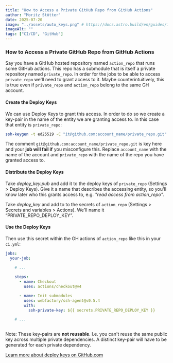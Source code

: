 ```yaml
---
title: "How to Access a Private GitHub Repo from GitHub Actions"
author: "Moritz Stötter"
date: 2025-07-20
image: "../assets/auto_keys.png" # https://docs.astro.build/en/guides/images/#images-in-content-collections
imageAlt: ""
tags: ["CI/CD", "GitHub"]
---
```



### How to Access a Private GitHub Repo from GitHub Actions

Say you have a GitHub hosted repository named `action_repo` that runs some GitHub actions. This repo has a submodule that is itself a private repository named `private_repo`. In order for the jobs to be able to access `private_repo` we'll need to grant access to it. Maybe counterintuitively, this is true even if `private_repo` and `action_repo` belong to the same GH account. 

#### Create the Deploy Keys

We can use Deploy Keys to grant this access. In order to do so we create a key-pair in the name of the entity we are granting access to. In this case that entity is `private_repo`:

```bash
ssh-keygen -t ed25519 -C "it@github.com:account_name/private_repo.git" -f deploy_key -N ""
```

The comment `git@github.com:account_name/private_repo.git` is key here and your **job will fail if** you misconfigure this. Replace `account_name` with the name of the account and `private_repo` with the name of the repo you have granted access to. 

#### Distribute the Deploy Keys

Take *deploy_key.pub* and add it to the deploy keys of `private_repo` (Settings > Deploy Keys). Give it a name that describes the accessing entity, so you'll know later who this grants access to, e.g. *"read access from action_repo"*.

Take *deploy_key* and add to to the secrets of `action_repo` (Settings > Secrets and variables > Actions). We'll name it “PRIVATE_REPO_DEPLOY_KEY”. 

#### Use the Deploy Keys

Then use this secret within the GH actions of `action_repo` like this in your `ci.yml`:

```yaml
jobs:
  your-job:
    
    # ...

    steps:
      - name: Checkout
        uses: actions/checkout@v4

      - name: Init submodules
        uses: webfactory/ssh-agent@v0.5.4
        with:
          ssh-private-key: ${{ secrets.PRIVATE_REPO_DEPLOY_KEY }}

    # ...
 
```

Note: These key-pairs are **not reusable**. I.e. you can't reuse the same public key across multiple private dependencies. A distinct key-pair will have to be generated for each private dependency.

[Learn more about deploy keys on GitHub.com](https://docs.github.com/en/authentication/connecting-to-github-with-ssh/managing-deploy-keys)